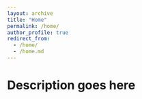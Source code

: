 ```yaml
---
layout: archive
title: "Home"
permalink: /home/
author_profile: true
redirect_from: 
  - /home/
  - /home.md
---
```




Description goes here
======
